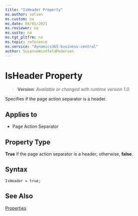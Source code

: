 ```yaml
---
title: "IsHeader Property"
ms.author: solsen
ms.custom: na
ms.date: 04/01/2021
ms.reviewer: na
ms.suite: na
ms.tgt_pltfrm: na
ms.topic: reference
ms.service: "dynamics365-business-central"
author: SusanneWindfeldPedersen
---
```

[//]: # (START>DO_NOT_EDIT)
[//]: # (IMPORTANT:Do not edit any of the content between here and the END>DO_NOT_EDIT.)
[//]: # (Any modifications should be made in the .xml files in the ModernDev repo.)
# IsHeader Property
> **Version**: _Available or changed with runtime version 1.0._

Specifies if the page action separator is a header.

## Applies to
-   Page Action Separator

[//]: # (IMPORTANT: END>DO_NOT_EDIT)

## Property Type

**True** if the page action separator is a header; otherwise, **false**.


## Syntax

```AL
IsHeader = true;
```
 
  
## See Also

[Properties](devenv-properties.md)